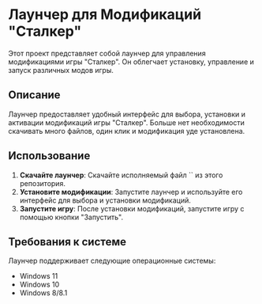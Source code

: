 # Лаунчер для Модификаций "Сталкер"

Этот проект представляет собой лаунчер для управления модификациями игры "Сталкер". Он облегчает установку, управление и запуск различных модов игры.

## Описание

Лаунчер предоставляет удобный интерфейс для выбора, установки и активации модификаций игры "Сталкер". Больше нет необходимости скачивать много файлов, один клик и модификация уде установлена.

## Использование

1. **Скачайте лаунчер**: Скачайте исполняемый файл `` из этого репозитория.
2. **Установите модификации**: Запустите лаунчер и используйте его интерфейс для выбора и установки модификаций.
3. **Запустите игру**: После установки модификаций, запустите игру с помощью кнопки "Запустить".

## Требования к системе

Лаунчер поддерживает следующие операционные системы:
- Windows 11
- Windows 10
- Windows 8/8.1



